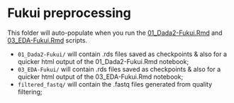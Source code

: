 # Fukui preprocessing

This folder will auto-populate when you run the [01_Dada2-Fukui.Rmd](../../../../scripts/analysis-individual/Fukui-2020/01_Dada2-AGP.Rmd) and [03_EDA-Fukui.Rmd](../../../../scripts/analysis-individual/Fukui-2020/03_EDA-Fukui.Rmd) scripts.
- `01_Dada2-Fukui/` will contain .rds files saved as checkpoints & also for a quicker html output of the 01_Dada2-Fukui.Rmd notebook;
- `03_EDA-Fukui/` will contain .rds files saved as checkpoints & also for a quicker html output of the 03_EDA-Fukui.Rmd notebook;
- `filtered_fastq/` will contain the .fastq files generated from quality filtering;